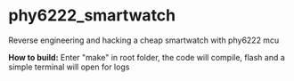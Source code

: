 # phy6222_smartwatch
 Reverse engineering and hacking a cheap smartwatch with phy6222 mcu

<b>How to build:</b>
    Enter "make" in root folder, the code will compile, flash and a simple terminal will open for logs